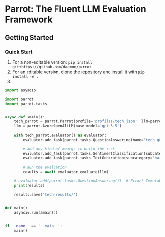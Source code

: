 # Parrot: The Fluent LLM Evaluation Framework

## Getting Started

### Quick Start

1. For a non-editable version: `pip install git+https://github.com/daemon/parrot`
2. For an editable version, clone the repository and install it with `pip install -e .`
3. 
```python
import asyncio

import parrot
import parrot.tasks


async def amain():
    tech_parrot = parrot.Parrot(profile='profiles/tech.json', llm=parrot.AzureOpenAILLM(base_model='gpt-4o'))
    llm = parrot.AzureOpenAILLM(base_model='gpt-3.5')
    
    with tech_parrot.evaluator() as evaluator:
        evaluator.add_task(parrot.tasks.QuestionAnswering(name='tech q&a'), n=100)  # 100 rows; n is optional
        
        # Add any kind of kwargs to build the task
        evaluator.add_task(parrot.tasks.SentimentClassification(subcategory='software')) 
        evaluator.add_task(parrot.tasks.TextGeneration(subcategory='hardware', difficulty='hard'))
        
        # Run the evaluation
        results = await evaluator.evaluate(llm)
    
    # evaluator.add(parrot.tasks.QuestionAnswering())  # Error! Immutable evaluator
    print(results)
    
    results.save('tech-results/')

    
def main():
    asyncio.run(amain())


if __name__ == '__main__':
    main()
```